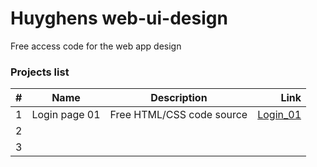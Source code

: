 # Huyghens web-ui-design
Free access code for the web app design


### Projects list

| # |      Name      |               Description                  |         Link          |           
| :-| :------------: | :----------------------------------------: |----------------------:|
| 1 |  Login page 01 | Free HTML/CSS code source                  | [Login_01](https://github.com/ihuyghens/web-ui-design/tree/main/login-page-01)|
| 2 |                |                                            |             |
| 3 |                |                                            |             |
